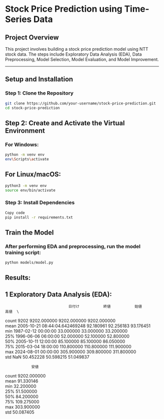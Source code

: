 # Stock Price Prediction using Time-Series Data

## Project Overview

This project involves building a stock price prediction model using NTT stock data. The steps include Exploratory Data Analysis (EDA), Data Preprocessing, Model Selection, Model Evaluation, and Model Improvement.

---
## Setup and Installation
### Step 1: Clone the Repository
```bash
git clone https://github.com/your-username/stock-price-prediction.git
cd stock-price-prediction
```

## Step 2: Create and Activate the Virtual Environment
### For Windows:
```bash
python -m venv env
env\Scripts\activate
```


## For Linux/macOS:
``` bash
python3 -m venv env
source env/bin/activate
```

### Step 3: Install Dependencies
```bash
Copy code
pip install -r requirements.txt
```

## Train the Model
### After performing EDA and preprocessing, run the model training script:

```bash
python models/model.py
```

## Results:

## 1 Exploratory Data Analysis (EDA):
                                 日付け           終値           始値           高値  \
count                           9202      9202.000000   9202.000000    9202.000000   
mean   2005-10-21 08:44:04.642469248        92.180961     92.256183      93.176451   
min              1987-02-12 00:00:00        33.000000     33.000000      33.200000   
25%              1996-06-06 06:00:00        52.000000     52.100000      52.800000   
50%              2005-10-11 12:00:00        85.100000     85.100000      86.050000   
75%              2015-03-04 18:00:00       110.800000    110.800000     111.900000   
max              2024-08-01 00:00:00       305.900000    309.800000     311.800000   
std                              NaN        50.452228     50.598215      51.049837   

                安値  
count   9202.000000  
mean      91.330146  
min       32.200000  
25%       51.500000  
50%       84.200000  
75%      109.275000  
max      303.900000  
std       50.087405  


